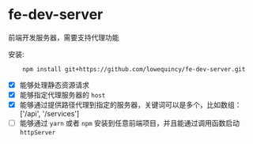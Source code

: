 # fe-dev-server
前端开发服务器，需要支持代理功能

安装:
```
    npm install git+https://github.com/lowequincy/fe-dev-server.git
```

- [x] 能够处理静态资源请求
- [x] 能够指定代理服务器的 `host`
- [x] 能够通过提供路径代理到指定的服务器，关键词可以是多个，比如数组： ['/api', '/services']
- [ ] 能够通过 `yarn` 或者 `npm` 安装到任意前端项目，并且能通过调用函数启动 `httpServer`